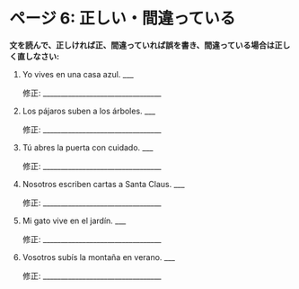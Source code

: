 # ページ 6: 正しい・間違っている

**文を読んで、正しければ正、間違っていれば誤を書き、間違っている場合は正しく直しなさい:**

1. Yo vives en una casa azul. ___

   修正: _________________________________

2. Los pájaros suben a los árboles. ___

   修正: _________________________________

3. Tú abres la puerta con cuidado. ___

   修正: _________________________________

4. Nosotros escriben cartas a Santa Claus. ___

   修正: _________________________________

5. Mi gato vive en el jardín. ___

   修正: _________________________________

6. Vosotros subís la montaña en verano. ___

   修正: _________________________________